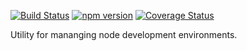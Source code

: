 [![Build Status](https://travis-ci.org/socialally/nenv.svg)](https://travis-ci.org/socialally/nenv)
[![npm version](http://img.shields.io/npm/v/nenv.svg)](https://npmjs.org/package/nenv)
[![Coverage Status](https://coveralls.io/repos/socialally/nenv/badge.svg?branch=master&service=github&v=1)](https://coveralls.io/github/socialally/nenv?branch=master)

Utility for mananging node development environments.
